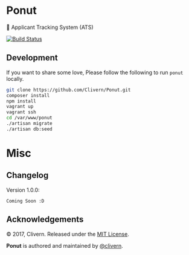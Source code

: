 Ponut
====
:rocket: Applicant Tracking System (ATS)

[![Build Status](https://travis-ci.org/Clivern/Ponut.svg?branch=master)](https://travis-ci.org/Clivern/Ponut)

Development
-----------
If you want to share some love, Please follow the following to run `ponut` locally.
```bash
git clone https://github.com/Clivern/Ponut.git
composer install
npm install
vagrant up
vagrant ssh
cd /var/www/ponut
./artisan migrate
./artisan db:seed
```

Misc
====

Changelog
---------
Version 1.0.0:
```
Coming Soon :D
```

Acknowledgements
----------------

© 2017, Clivern. Released under the [MIT License](http://www.opensource.org/licenses/mit-license.php).

**Ponut** is authored and maintained by [@clivern](http://github.com/clivern).